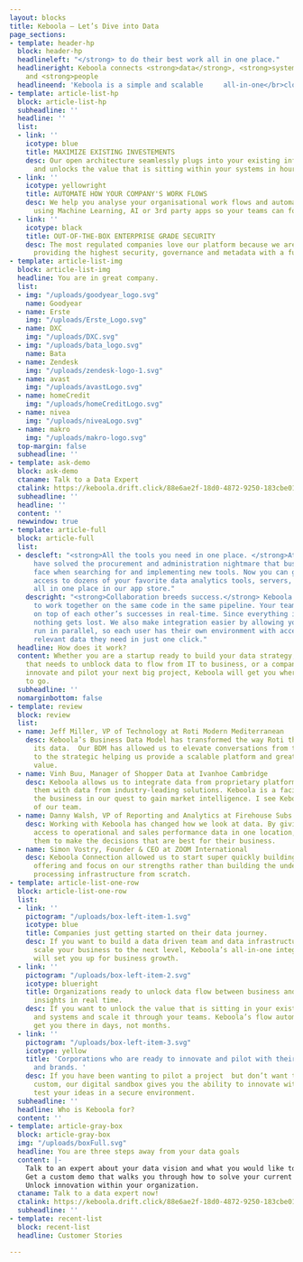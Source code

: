 ```yaml
---
layout: blocks
title: Keboola – Let’s Dive into Data
page_sections:
- template: header-hp
  block: header-hp
  headlineleft: "</strong> to do their best work all in one place."
  headlineright: Keboola connects <strong>data</strong>, <strong>systems</strong>
    and <strong>people
  headlineend: 'Keboola is a simple and scalable     all-in-one</br>cloud environment for your data needs.'
- template: article-list-hp
  block: article-list-hp
  subheadline: ''
  headline: ''
  list:
  - link: ''
    icotype: blue
    title: MAXIMIZE EXISTING INVESTEMENTS
    desc: Our open architecture seamlessly plugs into your existing infrastructure
      and unlocks the value that is sitting within your systems in hours, not days.
  - link: ''
    icotype: yellowright
    title: AUTOMATE HOW YOUR COMPANY'S WORK FLOWS
    desc: We help you analyse your organisational work flows and automate manual tasks
      using Machine Learning, AI or 3rd party apps so your teams can focus on innovation.
  - link: ''
    icotype: black
    title: OUT-OF-THE-BOX ENTERPRISE GRADE SECURITY
    desc: The most regulated companies love our platform because we are obsessed with
      providing the highest security, governance and metadata with a full audit trail.
- template: article-list-img
  block: article-list-img
  headline: You are in great company.
  list:
  - img: "/uploads/goodyear_logo.svg"
    name: Goodyear
  - name: Erste
    img: "/uploads/Erste_Logo.svg"
  - name: DXC
    img: "/uploads/DXC.svg"
  - img: "/uploads/bata_logo.svg"
    name: Bata
  - name: Zendesk
    img: "/uploads/zendesk-logo-1.svg"
  - name: avast
    img: "/uploads/avastLogo.svg"
  - name: homeCredit
    img: "/uploads/homeCreditLogo.svg"
  - name: nivea
    img: "/uploads/niveaLogo.svg"
  - name: makro
    img: "/uploads/makro-logo.svg"
  top-margin: false
  subheadline: ''
- template: ask-demo
  block: ask-demo
  ctaname: Talk to a Data Expert
  ctalink: https://keboola.drift.click/88e6ae2f-18d0-4872-9250-183cbe01eba8
  subheadline: ''
  headline: ''
  content: ''
  newwindow: true
- template: article-full
  block: article-full
  list:
  - descleft: "<strong>All the tools you need in one place. </strong>At Keboola we
      have solved the procurement and administration nightmare that businesses usually
      face when searching for and implementing new tools. Now you can get instant
      access to dozens of your favorite data analytics tools, servers, and data warehouses
      all in one place in our app store."
    descright: "<strong>Collaboration breeds success.</strong> Keboola allows people
      to work together on the same code in the same pipeline. Your team can build
      on top of each other’s successes in real-time. Since everything is versioned,
      nothing gets lost. We also make integration easier by allowing your tools to
      run in parallel, so each user has their own environment with access to all the
      relevant data they need in just one click."
  headline: How does it work?
  content: Whether you are a startup ready to build your data strategy, an organization
    that needs to unblock data to flow from IT to business, or a company ready to
    innovate and pilot your next big project, Keboola will get you where you want
    to go.
  subheadline: ''
  nomarginbottom: false
- template: review
  block: review
  list:
  - name: Jeff Miller, VP of Technology at Roti Modern Mediterranean
    desc: Keboola’s Business Data Model has transformed the way Roti thinks about
      its data.  Our BDM has allowed us to elevate conversations from the tactical
      to the strategic helping us provide a scalable platform and greater business
      value.
  - name: Vinh Buu, Manager of Shopper Data at Ivanhoe Cambridge
    desc: Keboola allows us to integrate data from proprietary platforms and correlate
      them with data from industry-leading solutions. Keboola is a facilitator to
      the business in our quest to gain market intelligence. I see Keboola as an extension
      of our team.
  - name: Danny Walsh, VP of Reporting and Analytics at Firehouse Subs
    desc: Working with Keboola has changed how we look at data. By giving franchisees
      access to operational and sales performance data in one location, we are empowering
      them to make the decisions that are best for their business.
  - name: Simon Vostry, Founder & CEO at ZOOM International
    desc: Keboola Connection allowed us to start super quickly building our analytics
      offering and focus on our strengths rather than building the underlying data
      processing infrastructure from scratch.
- template: article-list-one-row
  block: article-list-one-row
  list:
  - link: ''
    pictogram: "/uploads/box-left-item-1.svg"
    icotype: blue
    title: Companies just getting started on their data journey.
    desc: If you want to build a data driven team and data infrastructure that will
      scale your business to the next level, Keboola’s all-in-one integrated platform
      will set you up for business growth.
  - link: ''
    pictogram: "/uploads/box-left-item-2.svg"
    icotype: blueright
    title: Organizations ready to unlock data flow between business and IT to access
      insights in real time.
    desc: If you want to unlock the value that is sitting in your existing data silos
      and systems and scale it through your teams. Keboola’s flow automation will
      get you there in days, not months.
  - link: ''
    pictogram: "/uploads/box-left-item-3.svg"
    icotype: yellow
    title: 'Corporations who are ready to innovate and pilot with their favorite apps
      and brands. '
    desc: If you have been wanting to pilot a project  but don’t want to build something
      custom, our digital sandbox gives you the ability to innovate with data and
      test your ideas in a secure environment.
  subheadline: ''
  headline: Who is Keboola for?
  content: ''
- template: article-gray-box
  block: article-gray-box
  img: "/uploads/boxFull.svg"
  headline: You are three steps away from your data goals
  content: |-
    Talk to an expert about your data vision and what you would like to do with data.
    Get a custom demo that walks you through how to solve your current need.
    Unlock innovation within your organization.
  ctaname: Talk to a data expert now!
  ctalink: https://keboola.drift.click/88e6ae2f-18d0-4872-9250-183cbe01eba8
  subheadline: ''
- template: recent-list
  block: recent-list
  headline: Customer Stories

---
```

